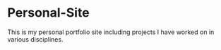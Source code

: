 # Personal-Site
This is my personal portfolio site including projects I have worked on in various disciplines.
